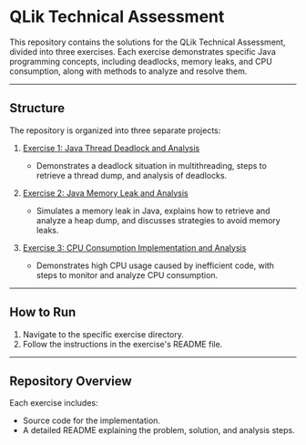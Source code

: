 # QLik Technical Assessment

This repository contains the solutions for the QLik Technical Assessment, divided into three exercises. Each exercise demonstrates specific Java programming concepts, including deadlocks, memory leaks, and CPU consumption, along with methods to analyze and resolve them.

---

## Structure

The repository is organized into three separate projects:

1. [Exercise 1: Java Thread Deadlock and Analysis](exercise1_deadlock/)
   - Demonstrates a deadlock situation in multithreading, steps to retrieve a thread dump, and analysis of deadlocks.

2. [Exercise 2: Java Memory Leak and Analysis](exercise2_memory_leak/)
   - Simulates a memory leak in Java, explains how to retrieve and analyze a heap dump, and discusses strategies to avoid memory leaks.

3. [Exercise 3: CPU Consumption Implementation and Analysis](exercise3_high_cpu_consumption/)
   - Demonstrates high CPU usage caused by inefficient code, with steps to monitor and analyze CPU consumption.

---

## How to Run

1. Navigate to the specific exercise directory.
2. Follow the instructions in the exercise's README file.

---

## Repository Overview

Each exercise includes:
- Source code for the implementation.
- A detailed README explaining the problem, solution, and analysis steps.

